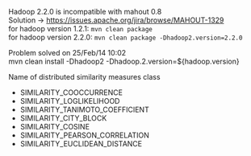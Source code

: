 Hadoop 2.2.0 is incompatible with mahout 0.8  
Solution -> https://issues.apache.org/jira/browse/MAHOUT-1329  
for hadoop version 1.2.1: `mvn clean package`  
for hadoop version 2.2.0: `mvn clean package -Dhadoop2.version=2.2.0`  

Problem solved on 25/Feb/14 10:02  
mvn clean install -Dhadoop2 -Dhadoop.2.version=${hadoop.version}  

Name of distributed similarity measures class  
- SIMILARITY_COOCCURRENCE  
- SIMILARITY_LOGLIKELIHOOD  
- SIMILARITY_TANIMOTO_COEFFICIENT   
- SIMILARITY_CITY_BLOCK  
- SIMILARITY_COSINE  
- SIMILARITY_PEARSON_CORRELATION  
- SIMILARITY_EUCLIDEAN_DISTANCE  

